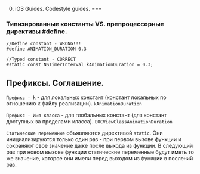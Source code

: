 0. iOS Guides. Codestyle guides.
=== 

### Типизированные константы VS. препроцессорные директивы #define.

```objc
//Define constant - WRONG!!!
#define ANIMATION_DURATION 0.3
```

```objc
//Typed constant - CORRECT
#static const NSTimerInterval kAnimationDuration = 0.3;
```

## Префиксы. Соглашение.

```Префикс - k``` - для локальных констант (констант локальных по отношению к файлу реализации).
```kAnimationDuration```

```Префикс - Имя класса``` - для глобальных констант (для констант доступных за пределами класса).
```EOCViewClassAnimationDuration```

```Статические переменные``` объявляются директивой ```static```. Они инициализируются только один раз - при первом вызове функции и сохраняют свое значение даже после выхода из функции. В следующий раз при новом вызове функции статические переменные будут иметь то же значение, которое они имели перед выходом из функции в послений раз.







